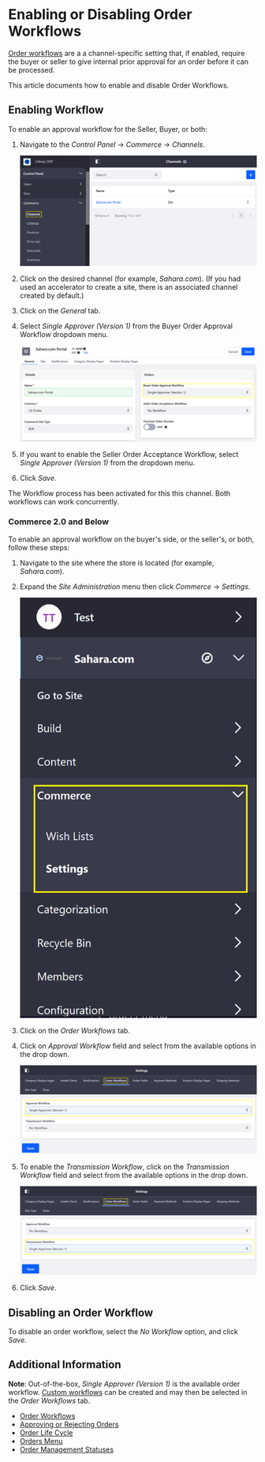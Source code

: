 # Enabling or Disabling Order Workflows

[Order workflows](./order-workflows.md) are a a channel-specific setting that, if enabled, require the buyer or seller to give internal prior approval for an order before it can be processed.

This article documents how to enable and disable Order Workflows.

## Enabling Workflow

To enable an approval workflow for the Seller, Buyer, or both:

1. Navigate to the _Control Panel_ &rarr; _Commerce_ &rarr; _Channels_.

    ![Commerce Channels](./enabling-or-disabling-order-workflows/images/04.png)

1. Click on the desired channel (for example, _Sahara.com_). (If you had used an accelerator to create a site, there is an associated channel created by default.)
1. Click on the _General_ tab.
1. Select _Single Approver (Version 1)_ from the Buyer Order Approval Workflow dropdown menu.

    ![Approval Workflow](./enabling-or-disabling-order-workflows/images/03.png)

1. If you want to enable the Seller Order Acceptance Workflow, select  _Single Approver (Version 1)_ from the dropdown menu.
1. Click _Save_.

The Workflow process has been activated for this this channel. Both workflows can work concurrently.

### Commerce 2.0 and Below

To enable an approval workflow on the buyer's side, or the seller's, or both, follow these steps:

1. Navigate to the site where the store is located (for example, _Sahara.com_).
1. Expand the _Site Administration_ menu then click _Commerce_ → _Settings_.

    ![Sahara site settings](./enabling-or-disabling-order-workflows/images/05.png)

1. Click on the _Order Workflows_ tab.
1. Click on _Approval Workflow_ field and select from the available options in the drop down.

   ![Approval Workflow](./enabling-or-disabling-order-workflows/images/01.png)

1. To enable the _Transmission Workflow_, click on the _Transmission Workflow_ field and select from the available options in the drop down.

   ![Transmission Workflow](./enabling-or-disabling-order-workflows/images/02.png)

1. Click _Save_.

## Disabling an Order Workflow

To disable an order workflow, select the _No Workflow_ option, and click _Save_.

## Additional Information

**Note**: Out-of-the-box, _Single Approver (Version 1)_ is the available order workflow. [Custom workflows](../../../../../dxp/7.x/en/process-automation/workflow/user-guide/introduction-to-workflow.md) can be created and may then be selected in the _Order Workflows_ tab.

* [Order Workflows](../.././README.md)
* [Approving or Rejecting Orders](./approving-or-rejecting-orders-in-order-workflows.md)
* [Order Life Cycle](./order-life-cycle.md)
* [Orders Menu](./orders-menu.md)
* [Order Management Statuses](./order-management-statuses.md)
